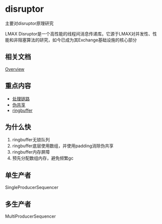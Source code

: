 # disruptor

主要对disruptor原理研究

LMAX Disruptor是一个高性能的线程间消息传递库。它源于LMAX对并发性、性能和非阻塞算法的研究，如今已成为其Exchange基础设施的核心部分

## 相关文档

[Overview](Overview.md)

## 重点内容

- [处理链路](链路.md)
- [伪共享](伪共享.md)
- [ringbuffer](ringbuffer.md)

## 为什么快

1. ringbuffer无锁队列
2. ringbuffer底层使用数组，并使用padding消除伪共享
3. ringbuffer内存屏障
4. 预先分配数组内存，避免频繁gc

## 单生产者

SingleProducerSequencer

## 多生产者

MultiProducerSequencer








